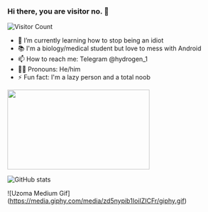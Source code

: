 ### Hi there, you are visitor no. 👋
![Visitor Count](https://profile-counter.glitch.me/{raman047}/count.svg)

- 🌱 I’m currently learning how to stop being an idiot
- 📚 I'm a biology/medical student but love to mess with Android
- 📫 How to reach me: Telegram @hydrogen_1
- 🙍‍♂️ Pronouns: He/him
- ⚡ Fun fact: I'm a lazy person and a total noob

<div align="left">
    <img src="https://media.giphy.com/media/zd5nypib1IoiIZICFr/giphy.gif" width="320" height="180"/>
</div>

![GitHub stats](https://github-readme-stats.vercel.app/api?username=raman047&show_icons=true&theme=tokyonight)

![Uzoma Medium Gif] (https://media.giphy.com/media/zd5nypib1IoiIZICFr/giphy.gif)
